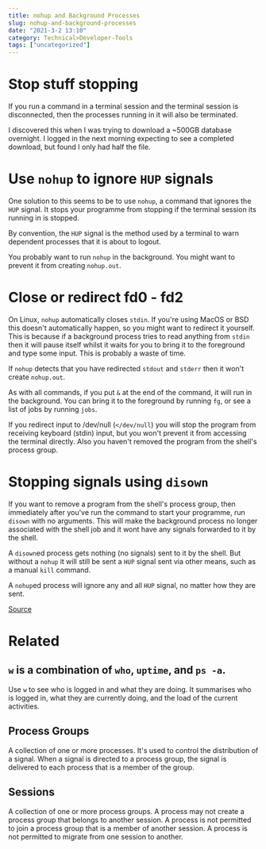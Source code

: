 ```yaml
---
title: nohup and Background Processes
slug: nohup-and-background-processes
date: "2021-3-2 13:10"
category: Technical>Developer-Tools
tags: ["uncategorized"]
---
```


# Stop stuff stopping

If you run a command in a terminal session and the terminal session is
disconnected, then the processes running in it will also be terminated.

I discovered this when I was trying to download a ~500GB database
overnight. I logged in the next morning expecting to see a completed download, but
found I only had half the file.

# Use `nohup` to ignore `HUP` signals

One solution to this seems to be to use `nohup`, a command that
ignores the `HUP` signal. It stops your programme from stopping if the terminal
session its running in is stopped.

By convention, the `HUP` signal is the method used by a terminal to warn
dependent processes that it is about to logout.

You probably want to run `nohup` in the background. You might want to prevent
it from creating `nohup.out`.

# Close or redirect fd0 - fd2

On Linux, `nohup` automatically closes `stdin`. If you're using MacOS or BSD
this doesn't automatically happen, so you might want to redirect it yourself.
This is because if a background process tries to read anything from `stdin`
then it will pause itself whilst it waits for you to bring it to the foreground
and type some input. This is probably a waste of time.

If `nohup` detects that you have redirected `stdout` and `stderr` then it won't
create `nohup.out`.

As with all commands, if you put `&` at the end of the command, it will run in
the background. You can bring it to the foreground by running `fg`, or see a
list of jobs by running `jobs`.

If you redirect input to /dev/null (`</dev/null`) you will stop the program
from receiving keyboard (stdin) input, but you won't prevent it from accessing
the terminal directly. Also you haven't removed the program from the shell's
process group.

# Stopping signals using `disown`

If you want to remove a program from the shell's process group, then
immediately after you've run the command to start your programme, run `disown`
with no arguments. This will make the background process no longer associated
with the shell job and it wont have any signals forwarded to it by the shell.

A `disown`ed process gets nothing (no signals) sent to it by the shell. But
without a `nohup` it will still be sent a `HUP` signal sent via other means,
such as a manual `kill` command.

A `nohup`ed process will ignore any and all `HUP` signal, no matter how they
are sent.

[Source](https://stackoverflow.com/questions/10408816/how-do-i-use-the-nohup-command-without-getting-nohup-out)

# Related

## `w` is a combination of `who`, `uptime`, and `ps -a`.

Use `w` to see who is logged in and what they are doing. It summarises who is
logged in, what they are currently doing, and the load of the current
activities.

## Process Groups

A collection of one or more processes. It's used to control the distribution of
a signal. When a signal is directed to a process group, the signal is delivered
to each process that is a member of the group.

## Sessions

A collection of one or more process groups. A process may not create a process
group that belongs to another session. A process is not permitted
to join a process group that is a member of another session. A process
is not permitted to migrate from one session to another.
